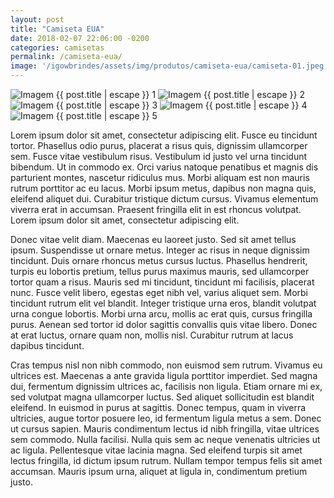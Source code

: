 ```yaml
---
layout: post
title: "Camiseta EUA"
date: 2018-02-07 22:06:00 -0200
categories: camisetas
permalink: /camiseta-eua/
image: '/igowbrindes/assets/img/produtos/camiseta-eua/camiseta-01.jpeg'
---
```

<img class="img-galeria" src="{{ '/assets/img/produtos/camiseta-eua/camiseta-01.jpeg'
| prepend: site.baseurl }}" alt="Imagem {{ post.title | escape }} 1">
<img class="img-galeria" src="{{ '/assets/img/produtos/camiseta-eua/camiseta-02.jpg'
| prepend: site.baseurl }}" alt="Imagem {{ post.title | escape }} 2">
<img class="img-galeria" src="{{ '/assets/img/produtos/camiseta-eua/camiseta-03.jpg'
| prepend: site.baseurl }}" alt="Imagem {{ post.title | escape }} 3">
<img class="img-galeria" src="{{ '/assets/img/produtos/camiseta-eua/camiseta-04.jpg'
| prepend: site.baseurl }}" alt="Imagem {{ post.title | escape }} 4">
<img class="img-galeria" src="{{ '/assets/img/produtos/camiseta-eua/camiseta-05.jpg'
| prepend: site.baseurl }}" alt="Imagem {{ post.title | escape }} 5">

<p class="text-indent">
  Lorem ipsum dolor sit amet, consectetur adipiscing elit. Fusce eu tincidunt tortor.
  Phasellus odio purus, placerat a risus quis, dignissim ullamcorper sem.
  Fusce vitae vestibulum risus. Vestibulum id justo vel urna tincidunt bibendum.
  Ut in commodo ex. Orci varius natoque penatibus et magnis dis parturient montes,
  nascetur ridiculus mus. Morbi aliquam est non mauris rutrum porttitor ac eu lacus.
  Morbi ipsum metus, dapibus non magna quis, eleifend aliquet dui.
  Curabitur tristique dictum cursus. Vivamus elementum viverra erat in accumsan.
  Praesent fringilla elit in est rhoncus volutpat. Lorem ipsum dolor sit amet,
  consectetur adipiscing elit.
</p>
<p class="text-indent">
  Donec vitae velit diam. Maecenas eu laoreet justo. Sed sit amet tellus ipsum.
  Suspendisse ut ornare metus. Integer ac risus in neque dignissim tincidunt.
  Duis ornare rhoncus metus cursus luctus. Phasellus hendrerit, turpis eu lobortis pretium,
  tellus purus maximus mauris, sed ullamcorper tortor quam a risus. Mauris sed mi tincidunt,
  tincidunt mi facilisis, placerat nunc. Fusce velit libero, egestas eget nibh vel,
  varius aliquet sem. Morbi tincidunt rutrum elit vel blandit. Integer tristique urna eros,
  blandit volutpat urna congue lobortis. Morbi urna arcu, mollis ac erat quis, cursus
  fringilla purus. Aenean sed tortor id dolor sagittis convallis quis vitae libero.
  Donec at erat luctus, ornare quam non, mollis nisl. Curabitur rutrum at lacus
  dapibus tincidunt.
</p>
<p class="text-indent">
  Cras tempus nisl non nibh commodo, non euismod sem rutrum. Vivamus eu ultrices est.
  Maecenas a ante gravida ligula porttitor imperdiet. Sed magna dui, fermentum dignissim
  ultrices ac, facilisis non ligula. Etiam ornare mi ex, sed volutpat magna ullamcorper luctus.
  Sed aliquet sollicitudin est blandit eleifend. In euismod in purus at sagittis. Donec
  tempus, quam in viverra ultricies, augue tortor posuere leo, id fermentum ligula metus
  a sem. Donec ut cursus sapien. Mauris condimentum lectus id nibh fringilla, vitae ultrices
  sem commodo. Nulla facilisi. Nulla quis sem ac neque venenatis ultricies ut ac ligula.
  Pellentesque vitae lacinia magna. Sed eleifend turpis sit amet lectus fringilla, id dictum
  ipsum rutrum. Nullam tempor tempus felis sit amet accumsan. Mauris ipsum urna, aliquet at
  ligula in, condimentum pretium justo.
</p>